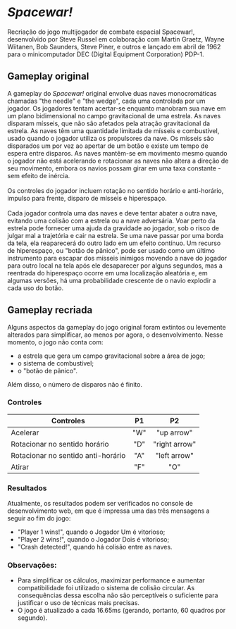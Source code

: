 # *Spacewar!*
Recriação do jogo multijogador de combate espacial Spacewar!, desenvolvido por Steve Russel em colaboração com Martin Graetz, Wayne Wiitanen, Bob Saunders, Steve Piner, e outros e lançado em abril de 1962 para o minicomputador DEC (Digital Equipment Corporation) PDP-1.
## Gameplay original
A gameplay do *Spacewar!* original envolve duas naves monocromáticas chamadas "the needle" e "the wedge", cada uma controlada por um jogador. Os jogadores tentam acertar-se enquanto manobram sua nave em um plano bidimensional no campo gravitacional de uma estrela. As naves disparam mísseis, que não são afetados pela atração gravitacional da estrela. As naves têm uma quantidade limitada de mísseis e combustível, usado quando o jogador utiliza os propulsores da nave. Os mísseis são disparados um por vez ao apertar de um botão e existe um tempo de espera entre disparos. As naves mantêm-se em movimento mesmo quando o jogador não está acelerando e rotacionar as naves não altera a direção de seu movimento, embora os navios possam girar em uma taxa constante - sem efeito de inércia.<br><br>
Os controles do jogador incluem rotação no sentido horário e anti-horário, impulso para frente, disparo de mísseis e hiperespaço.<br><br>
Cada jogador controla uma das naves e deve tentar abater a outra nave, evitando uma colisão com a estrela ou a nave adversária. Voar perto da estrela pode fornecer uma ajuda da gravidade ao jogador, sob o risco de julgar mal a trajetória e cair na estrela. Se uma nave passar por uma borda da tela, ela reaparecerá do outro lado em um efeito contínuo. Um recurso de hiperespaço, ou "botão de pânico", pode ser usado como um último instrumento para escapar dos mísseis inimigos movendo a nave do jogador para outro local na tela após ele desaparecer por alguns segundos, mas a reentrada do hiperespaço ocorre em uma localização aleatória e, em algumas versões, há uma probabilidade crescente de o navio explodir a cada uso do botão.
## Gameplay recriada
Alguns aspectos da gameplay do jogo original foram extintos ou levemente alterados para simplificar, ao menos por agora, o desenvolvimento. Nesse momento, o jogo não conta com:
* a estrela que gera um campo gravitacional sobre a área de jogo;
* o sistema de combustível;
* o "botão de pânico".<br>

Além disso, o número de disparos não é finito.
### Controles
| Controles                          |  P1 |       P2      |
|------------------------------------|:---:|:-------------:|
| Acelerar                           | "W" |   "up arrow"  |
| Rotacionar no sentido horário      | "D" | "right arrow" |
| Rotacionar no sentido anti-horário | "A" | "left arrow"  |
| Atirar                             | "F" |      "O"      |
### Resultados
Atualmente, os resultados podem ser verificados no console de desenvolvimento web, em que é impressa uma das três mensagens a seguir ao fim do jogo:
* "Player 1 wins!", quando o Jogador Um é vitorioso;
* "Player 2 wins!", quando o Jogador Dois é vitorioso;
* "Crash detected!", quando há colisão entre as naves.
### Observações: 
* Para simplificar os cálculos, maximizar performance e aumentar compatibilidade foi utilizado o sistema de colisão circular. As consequências dessa escolha não são perceptíveis o suficiente para justificar o uso de técnicas mais precisas. 
* O jogo é atualizado a cada 16.65ms (gerando, portanto, 60 quadros por segundo).
